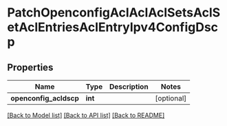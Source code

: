 # PatchOpenconfigAclAclAclSetsAclSetAclEntriesAclEntryIpv4ConfigDscp

## Properties
Name | Type | Description | Notes
------------ | ------------- | ------------- | -------------
**openconfig_acldscp** | **int** |  | [optional] 

[[Back to Model list]](../README.md#documentation-for-models) [[Back to API list]](../README.md#documentation-for-api-endpoints) [[Back to README]](../README.md)


